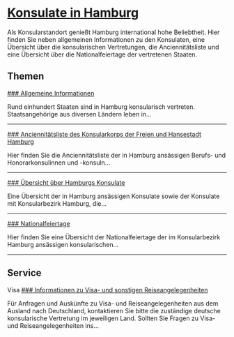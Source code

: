


[Konsulate in Hamburg](/politik-und-verwaltung/behoerden/senatskanzlei/874008-874008)
=====================================================================================

Als Konsularstandort genießt Hamburg international hohe Beliebtheit. Hier finden Sie neben allgemeinen Informationen zu den Konsulaten, eine Übersicht über die konsularischen Vertretungen, die Anciennitätsliste und eine Übersicht über die Nationalfeiertage der vertretenen Staaten.

Themen
------

[### Allgemeine Informationen](/politik-und-verwaltung/behoerden/senatskanzlei/themen/konsulate/allgemeine-informationen-874160)

Rund einhundert Staaten sind in Hamburg konsularisch vertreten. Staatsangehörige aus diversen Ländern leben in...

---

[### Anciennitätsliste des Konsularkorps der Freien und Hansestadt Hamburg](/politik-und-verwaltung/behoerden/senatskanzlei/themen/konsulate/anciennitaetsliste-des-konsularkorps-der-freien-und-hansestadt-hamburg-874268)

Hier finden Sie die Anciennitätsliste der in Hamburg ansässigen Berufs- und Honorarkonsulinnen und -konsuln...

---

[### Übersicht über Hamburgs Konsulate](/politik-und-verwaltung/behoerden/senatskanzlei/themen/konsulate/uebersicht-ueber-hamburgs-konsulate)

Eine Übersicht der in Hamburg ansässigen Konsulate sowie der Konsulate mit Konsularbezirk Hamburg, die...

---

[### Nationalfeiertage](/politik-und-verwaltung/behoerden/senatskanzlei/themen/konsulate/nationalfeiertage)

Hier finden Sie eine Übersicht der Nationalfeiertage der im Konsularbezirk Hamburg ansässigen konsularischen...

---

Service
-------

Visa
[### Informationen zu Visa- und sonstigen Reiseangelegenheiten](https://www.auswaertiges-amt.de/de/service/laender)

Für Anfragen und Auskünfte zu Visa- und Reiseangelegenheiten aus dem Ausland nach Deutschland, kontaktieren Sie bitte die zuständige deutsche konsularische Vertretung im jeweiligen Land. Sollten Sie Fragen zu Visa- und Reiseangelegenheiten ins...

